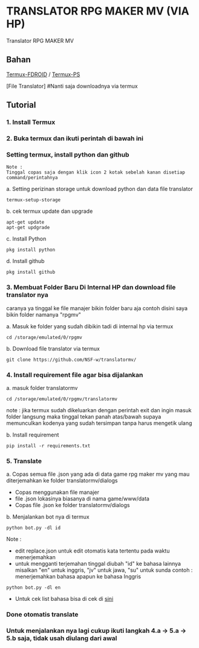 # TRANSLATOR RPG MAKER MV (VIA HP)
Translator RPG MAKER MV 

## Bahan

[Termux-FDROID](https://f-droid.org/repo/com.termux_1000.apk) / [Termux-PS](https://play.google.com/store/apps/details?id=com.termux)

[File Translator] #Nanti saja downloadnya via termux

## Tutorial

### 1. Install Termux

### 2. Buka termux dan ikuti perintah di bawah ini
### Setting termux, install python dan github

```
Note :
Tinggal copas saja dengan klik icon 2 kotak sebelah kanan disetiap command/perintahnya 
```

a. Setting perizinan storage untuk download python dan data file translator

```
termux-setup-storage
```

b. cek termux update dan upgrade

```
apt-get update
apt-get updgrade
```

c. Install Python

```
pkg install python
```

d. Install github

```
pkg install github
```

### 3. Membuat Folder Baru Di Internal HP dan download file translator nya

caranya ya tinggal ke file manajer bikin folder baru aja
contoh disini saya bikin folder namanya "rpgmv"

a. Masuk ke folder yang sudah dibikin tadi di internal hp via termux

```
cd /storage/emulated/0/rpgmv
```

b. Download file translator via termux

```
git clone https://github.com/NSF-w/translatormv/
```

### 4. Install requirement file agar bisa dijalankan 

a. masuk folder translatormv

```
cd /storage/emulated/0/rpgmv/translatormv
```

note : jika termux sudah dikeluarkan dengan perintah exit dan ingin masuk folder langsung maka tinggal tekan panah atas/bawah supaya memunculkan kodenya yang sudah tersimpan tanpa harus mengetik ulang

b. Install requirement 

```
pip install -r requirements.txt
```

### 5. Translate 

a. Copas semua file .json yang ada di data game rpg maker mv yang mau diterjemahkan ke folder translatormv/dialogs
- Copas menggunakan file manajer
- file .json lokasinya biasanya di nama game/www/data
- Copas file .json ke folder translatormv/dialogs

b. Menjalankan bot nya di termux

```
python bot.py -dl id
```

Note :
- edit replace.json untuk edit otomatis kata tertentu pada waktu menerjemahkan
- untuk mengganti terjemahan tinggal diubah "id" ke bahasa lainnya misalkan "en" untuk inggris, "jv" untuk jawa, "su" untuk sunda
contoh :
menerjemahkan bahasa apapun ke bahasa Inggris 

```
python bot.py -dl en
```

- Untuk cek list bahasa bisa di cek di [sini](https://cloud.google.com/translate/docs/languages?hl=id)

### Done otomatis translate 

### Untuk menjalankan nya lagi cukup ikuti langkah 4.a -> 5.a -> 5.b saja, tidak usah diulang dari awal
